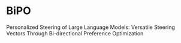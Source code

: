 # BiPO
Personalized Steering of Large Language Models: Versatile Steering Vectors Through Bi-directional Preference Optimization

